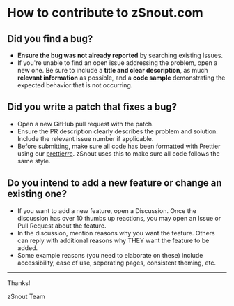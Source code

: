 # How to contribute to zSnout.com

## Did you find a bug?

- **Ensure the bug was not already reported** by searching existing Issues.
- If you're unable to find an open issue addressing the problem, open a new one. Be sure to include a **title and clear description**, as much **relevant information** as possible, and a **code sample** demonstrating the expected behavior that is not occurring.

## Did you write a patch that fixes a bug?

- Open a new GitHub pull request with the patch.
- Ensure the PR description clearly describes the problem and solution. Include the relevant issue number if applicable.
- Before submitting, make sure all code has been formatted with Prettier using our [prettierrc](/prettierrc.json). zSnout uses this to make sure all code follows the same style.

## Do you intend to add a new feature or change an existing one?

- If you want to add a new feature, open a Discussion. Once the discussion has over 10 thumbs up reactions, you may open an Issue or Pull Request about the feature.
- In the discussion, mention reasons why you want the feature. Others can reply with additional reasons why THEY want the feature to be added.
- Some example reasons (you need to elaborate on these) include accessibility, ease of use, seperating pages, consistent theming, etc.

---

Thanks!

zSnout Team
